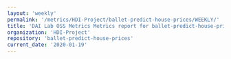 ```yaml
---
layout: 'weekly'
permalink: '/metrics/HDI-Project/ballet-predict-house-prices/WEEKLY/'
title: 'DAI Lab OSS Metrics Metrics report for ballet-predict-house-prices | WEEKLY-REPORT-2020-01-19'
organization: 'HDI-Project'
repository: 'ballet-predict-house-prices'
current_date: '2020-01-19'
---
```


